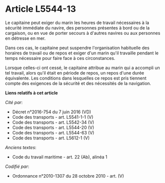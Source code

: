 # Article L5544-13

Le capitaine peut exiger du marin les heures de travail nécessaires à la sécurité immédiate du navire, des personnes
présentes à bord ou de la cargaison, ou en vue de porter secours à d'autres navires ou aux personnes en détresse en mer.

Dans ces cas, le capitaine peut suspendre l'organisation habituelle des horaires de travail ou de repos et exiger d'un marin
qu'il travaille pendant le temps nécessaire pour faire face à ces circonstances.

Lorsque celles-ci ont cessé, le capitaine attribue au marin qui a accompli un tel travail, alors qu'il était en période de
repos, un repos d'une durée équivalente. Les conditions dans lesquelles ce repos est pris tiennent compte des exigences de la
sécurité et des nécessités de la navigation.

**Liens relatifs à cet article**

_Cité par_:

  - Décret n°2016-754 du 7 juin 2016 (VD)
  - Code des transports - art. L5541-1-1 (V)
  - Code des transports - art. L5542-34 (V)
  - Code des transports - art. L5544-20 (V)
  - Code des transports - art. L5544-63 (V)
  - Code des transports - art. L5612-1 (V)

_Anciens textes_:

  - Code du travail maritime - art. 22 (Ab), alinéa 1

_Codifié par_:

  - Ordonnance n°2010-1307 du 28 octobre 2010 - art. (V)
